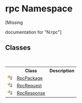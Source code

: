 # rpc Namespace
 

\[Missing <summary> documentation for "N:rpc"\]


## Classes
&nbsp;<table><tr><th></th><th>Class</th><th>Description</th></tr><tr><td>![Public class](media/pubclass.gif "Public class")</td><td><a href="910beece-87c1-28c2-8183-8da26afd8281">RpcPackage</a></td><td /></tr><tr><td>![Public class](media/pubclass.gif "Public class")</td><td><a href="44aedfae-ebe9-2f3e-69c1-48850e2dde04">RpcRequest</a></td><td /></tr><tr><td>![Public class](media/pubclass.gif "Public class")</td><td><a href="e6a7ae14-0bf0-14b7-1fb5-8a3444869810">RpcResponse</a></td><td /></tr></table>&nbsp;
